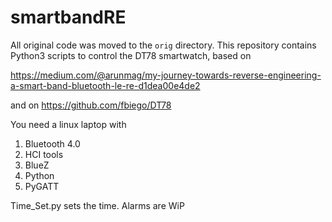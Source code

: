 # smartbandRE

All original code was moved to the `orig` directory. This repository contains Python3 scripts to control the DT78 smartwatch, based on

https://medium.com/@arunmag/my-journey-towards-reverse-engineering-a-smart-band-bluetooth-le-re-d1dea00e4de2

and on https://github.com/fbiego/DT78

You need a linux laptop with
1. Bluetooth 4.0
2. HCI tools
3. BlueZ
4. Python
5. PyGATT

Time_Set.py sets the time. Alarms are WiP
